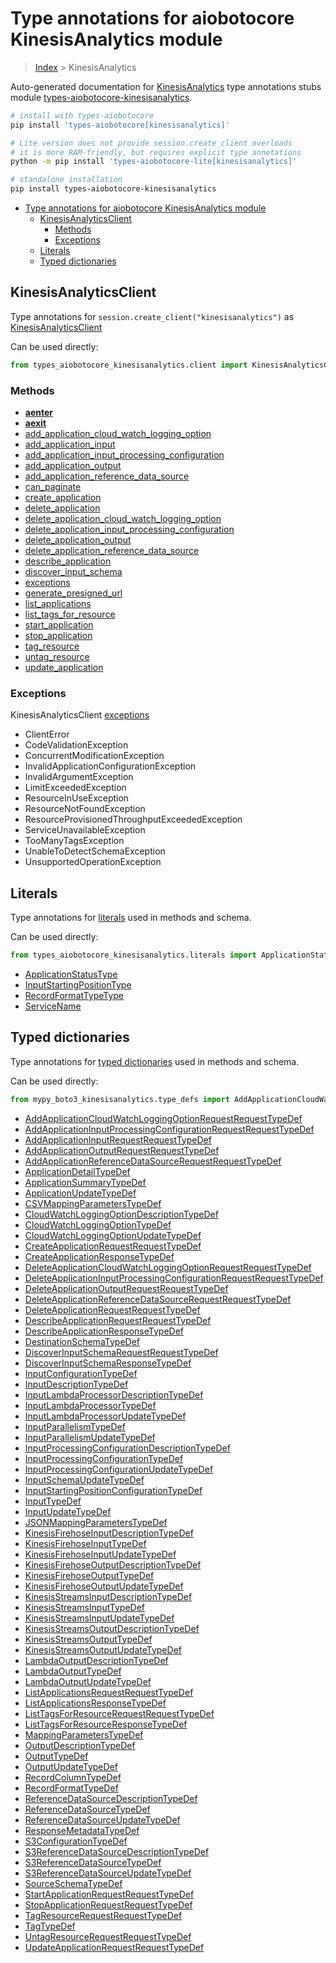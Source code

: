 <a id="type-annotations-for-aiobotocore-kinesisanalytics-module"></a>

# Type annotations for aiobotocore KinesisAnalytics module

> [Index](..) > KinesisAnalytics

Auto-generated documentation for
[KinesisAnalytics](https://boto3.amazonaws.com/v1/documentation/api/latest/reference/services/kinesisanalytics.html#KinesisAnalytics)
type annotations stubs module
[types-aiobotocore-kinesisanalytics](https://pypi.org/project/types-aiobotocore-kinesisanalytics/).

```bash
# install with types-aiobotocore
pip install 'types-aiobotocore[kinesisanalytics]'

# Lite version does not provide session.create_client overloads
# it is more RAM-friendly, but requires explicit type annotations
python -m pip install 'types-aiobotocore-lite[kinesisanalytics]'

# standalone installation
pip install types-aiobotocore-kinesisanalytics
```

- [Type annotations for aiobotocore KinesisAnalytics module](#type-annotations-for-aiobotocore-kinesisanalytics-module)
  - [KinesisAnalyticsClient](#kinesisanalyticsclient)
    - [Methods](#methods)
    - [Exceptions](#exceptions)
  - [Literals](#literals)
  - [Typed dictionaries](#typed-dictionaries)

<a id="kinesisanalyticsclient"></a>

## KinesisAnalyticsClient

Type annotations for `session.create_client("kinesisanalytics")` as
[KinesisAnalyticsClient](./client.md)

Can be used directly:

```python
from types_aiobotocore_kinesisanalytics.client import KinesisAnalyticsClient
```

<a id="methods"></a>

### Methods

- [__aenter__](./client.md#__aenter__)
- [__aexit__](./client.md#__aexit__)
- [add_application_cloud_watch_logging_option](./client.md#add_application_cloud_watch_logging_option)
- [add_application_input](./client.md#add_application_input)
- [add_application_input_processing_configuration](./client.md#add_application_input_processing_configuration)
- [add_application_output](./client.md#add_application_output)
- [add_application_reference_data_source](./client.md#add_application_reference_data_source)
- [can_paginate](./client.md#can_paginate)
- [create_application](./client.md#create_application)
- [delete_application](./client.md#delete_application)
- [delete_application_cloud_watch_logging_option](./client.md#delete_application_cloud_watch_logging_option)
- [delete_application_input_processing_configuration](./client.md#delete_application_input_processing_configuration)
- [delete_application_output](./client.md#delete_application_output)
- [delete_application_reference_data_source](./client.md#delete_application_reference_data_source)
- [describe_application](./client.md#describe_application)
- [discover_input_schema](./client.md#discover_input_schema)
- [exceptions](./client.md#exceptions)
- [generate_presigned_url](./client.md#generate_presigned_url)
- [list_applications](./client.md#list_applications)
- [list_tags_for_resource](./client.md#list_tags_for_resource)
- [start_application](./client.md#start_application)
- [stop_application](./client.md#stop_application)
- [tag_resource](./client.md#tag_resource)
- [untag_resource](./client.md#untag_resource)
- [update_application](./client.md#update_application)

<a id="exceptions"></a>

### Exceptions

KinesisAnalyticsClient [exceptions](./client.md#exceptions)

- ClientError
- CodeValidationException
- ConcurrentModificationException
- InvalidApplicationConfigurationException
- InvalidArgumentException
- LimitExceededException
- ResourceInUseException
- ResourceNotFoundException
- ResourceProvisionedThroughputExceededException
- ServiceUnavailableException
- TooManyTagsException
- UnableToDetectSchemaException
- UnsupportedOperationException

<a id="literals"></a>

## Literals

Type annotations for [literals](./literals.md) used in methods and schema.

Can be used directly:

```python
from types_aiobotocore_kinesisanalytics.literals import ApplicationStatusType, ...
```

- [ApplicationStatusType](./literals.md#applicationstatustype)
- [InputStartingPositionType](./literals.md#inputstartingpositiontype)
- [RecordFormatTypeType](./literals.md#recordformattypetype)
- [ServiceName](./literals.md#servicename)

<a id="typed-dictionaries"></a>

## Typed dictionaries

Type annotations for [typed dictionaries](./type_defs.md) used in methods and
schema.

Can be used directly:

```python
from mypy_boto3_kinesisanalytics.type_defs import AddApplicationCloudWatchLoggingOptionRequestRequestTypeDef, ...
```

- [AddApplicationCloudWatchLoggingOptionRequestRequestTypeDef](./type_defs.md#addapplicationcloudwatchloggingoptionrequestrequesttypedef)
- [AddApplicationInputProcessingConfigurationRequestRequestTypeDef](./type_defs.md#addapplicationinputprocessingconfigurationrequestrequesttypedef)
- [AddApplicationInputRequestRequestTypeDef](./type_defs.md#addapplicationinputrequestrequesttypedef)
- [AddApplicationOutputRequestRequestTypeDef](./type_defs.md#addapplicationoutputrequestrequesttypedef)
- [AddApplicationReferenceDataSourceRequestRequestTypeDef](./type_defs.md#addapplicationreferencedatasourcerequestrequesttypedef)
- [ApplicationDetailTypeDef](./type_defs.md#applicationdetailtypedef)
- [ApplicationSummaryTypeDef](./type_defs.md#applicationsummarytypedef)
- [ApplicationUpdateTypeDef](./type_defs.md#applicationupdatetypedef)
- [CSVMappingParametersTypeDef](./type_defs.md#csvmappingparameterstypedef)
- [CloudWatchLoggingOptionDescriptionTypeDef](./type_defs.md#cloudwatchloggingoptiondescriptiontypedef)
- [CloudWatchLoggingOptionTypeDef](./type_defs.md#cloudwatchloggingoptiontypedef)
- [CloudWatchLoggingOptionUpdateTypeDef](./type_defs.md#cloudwatchloggingoptionupdatetypedef)
- [CreateApplicationRequestRequestTypeDef](./type_defs.md#createapplicationrequestrequesttypedef)
- [CreateApplicationResponseTypeDef](./type_defs.md#createapplicationresponsetypedef)
- [DeleteApplicationCloudWatchLoggingOptionRequestRequestTypeDef](./type_defs.md#deleteapplicationcloudwatchloggingoptionrequestrequesttypedef)
- [DeleteApplicationInputProcessingConfigurationRequestRequestTypeDef](./type_defs.md#deleteapplicationinputprocessingconfigurationrequestrequesttypedef)
- [DeleteApplicationOutputRequestRequestTypeDef](./type_defs.md#deleteapplicationoutputrequestrequesttypedef)
- [DeleteApplicationReferenceDataSourceRequestRequestTypeDef](./type_defs.md#deleteapplicationreferencedatasourcerequestrequesttypedef)
- [DeleteApplicationRequestRequestTypeDef](./type_defs.md#deleteapplicationrequestrequesttypedef)
- [DescribeApplicationRequestRequestTypeDef](./type_defs.md#describeapplicationrequestrequesttypedef)
- [DescribeApplicationResponseTypeDef](./type_defs.md#describeapplicationresponsetypedef)
- [DestinationSchemaTypeDef](./type_defs.md#destinationschematypedef)
- [DiscoverInputSchemaRequestRequestTypeDef](./type_defs.md#discoverinputschemarequestrequesttypedef)
- [DiscoverInputSchemaResponseTypeDef](./type_defs.md#discoverinputschemaresponsetypedef)
- [InputConfigurationTypeDef](./type_defs.md#inputconfigurationtypedef)
- [InputDescriptionTypeDef](./type_defs.md#inputdescriptiontypedef)
- [InputLambdaProcessorDescriptionTypeDef](./type_defs.md#inputlambdaprocessordescriptiontypedef)
- [InputLambdaProcessorTypeDef](./type_defs.md#inputlambdaprocessortypedef)
- [InputLambdaProcessorUpdateTypeDef](./type_defs.md#inputlambdaprocessorupdatetypedef)
- [InputParallelismTypeDef](./type_defs.md#inputparallelismtypedef)
- [InputParallelismUpdateTypeDef](./type_defs.md#inputparallelismupdatetypedef)
- [InputProcessingConfigurationDescriptionTypeDef](./type_defs.md#inputprocessingconfigurationdescriptiontypedef)
- [InputProcessingConfigurationTypeDef](./type_defs.md#inputprocessingconfigurationtypedef)
- [InputProcessingConfigurationUpdateTypeDef](./type_defs.md#inputprocessingconfigurationupdatetypedef)
- [InputSchemaUpdateTypeDef](./type_defs.md#inputschemaupdatetypedef)
- [InputStartingPositionConfigurationTypeDef](./type_defs.md#inputstartingpositionconfigurationtypedef)
- [InputTypeDef](./type_defs.md#inputtypedef)
- [InputUpdateTypeDef](./type_defs.md#inputupdatetypedef)
- [JSONMappingParametersTypeDef](./type_defs.md#jsonmappingparameterstypedef)
- [KinesisFirehoseInputDescriptionTypeDef](./type_defs.md#kinesisfirehoseinputdescriptiontypedef)
- [KinesisFirehoseInputTypeDef](./type_defs.md#kinesisfirehoseinputtypedef)
- [KinesisFirehoseInputUpdateTypeDef](./type_defs.md#kinesisfirehoseinputupdatetypedef)
- [KinesisFirehoseOutputDescriptionTypeDef](./type_defs.md#kinesisfirehoseoutputdescriptiontypedef)
- [KinesisFirehoseOutputTypeDef](./type_defs.md#kinesisfirehoseoutputtypedef)
- [KinesisFirehoseOutputUpdateTypeDef](./type_defs.md#kinesisfirehoseoutputupdatetypedef)
- [KinesisStreamsInputDescriptionTypeDef](./type_defs.md#kinesisstreamsinputdescriptiontypedef)
- [KinesisStreamsInputTypeDef](./type_defs.md#kinesisstreamsinputtypedef)
- [KinesisStreamsInputUpdateTypeDef](./type_defs.md#kinesisstreamsinputupdatetypedef)
- [KinesisStreamsOutputDescriptionTypeDef](./type_defs.md#kinesisstreamsoutputdescriptiontypedef)
- [KinesisStreamsOutputTypeDef](./type_defs.md#kinesisstreamsoutputtypedef)
- [KinesisStreamsOutputUpdateTypeDef](./type_defs.md#kinesisstreamsoutputupdatetypedef)
- [LambdaOutputDescriptionTypeDef](./type_defs.md#lambdaoutputdescriptiontypedef)
- [LambdaOutputTypeDef](./type_defs.md#lambdaoutputtypedef)
- [LambdaOutputUpdateTypeDef](./type_defs.md#lambdaoutputupdatetypedef)
- [ListApplicationsRequestRequestTypeDef](./type_defs.md#listapplicationsrequestrequesttypedef)
- [ListApplicationsResponseTypeDef](./type_defs.md#listapplicationsresponsetypedef)
- [ListTagsForResourceRequestRequestTypeDef](./type_defs.md#listtagsforresourcerequestrequesttypedef)
- [ListTagsForResourceResponseTypeDef](./type_defs.md#listtagsforresourceresponsetypedef)
- [MappingParametersTypeDef](./type_defs.md#mappingparameterstypedef)
- [OutputDescriptionTypeDef](./type_defs.md#outputdescriptiontypedef)
- [OutputTypeDef](./type_defs.md#outputtypedef)
- [OutputUpdateTypeDef](./type_defs.md#outputupdatetypedef)
- [RecordColumnTypeDef](./type_defs.md#recordcolumntypedef)
- [RecordFormatTypeDef](./type_defs.md#recordformattypedef)
- [ReferenceDataSourceDescriptionTypeDef](./type_defs.md#referencedatasourcedescriptiontypedef)
- [ReferenceDataSourceTypeDef](./type_defs.md#referencedatasourcetypedef)
- [ReferenceDataSourceUpdateTypeDef](./type_defs.md#referencedatasourceupdatetypedef)
- [ResponseMetadataTypeDef](./type_defs.md#responsemetadatatypedef)
- [S3ConfigurationTypeDef](./type_defs.md#s3configurationtypedef)
- [S3ReferenceDataSourceDescriptionTypeDef](./type_defs.md#s3referencedatasourcedescriptiontypedef)
- [S3ReferenceDataSourceTypeDef](./type_defs.md#s3referencedatasourcetypedef)
- [S3ReferenceDataSourceUpdateTypeDef](./type_defs.md#s3referencedatasourceupdatetypedef)
- [SourceSchemaTypeDef](./type_defs.md#sourceschematypedef)
- [StartApplicationRequestRequestTypeDef](./type_defs.md#startapplicationrequestrequesttypedef)
- [StopApplicationRequestRequestTypeDef](./type_defs.md#stopapplicationrequestrequesttypedef)
- [TagResourceRequestRequestTypeDef](./type_defs.md#tagresourcerequestrequesttypedef)
- [TagTypeDef](./type_defs.md#tagtypedef)
- [UntagResourceRequestRequestTypeDef](./type_defs.md#untagresourcerequestrequesttypedef)
- [UpdateApplicationRequestRequestTypeDef](./type_defs.md#updateapplicationrequestrequesttypedef)
